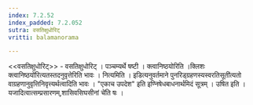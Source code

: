```yaml
---
index: 7.2.52
index_padded: 7.2.052
sutra: वसतिक्षुधोरिट्
vritti: balamanorama

---
```

<<वसतिक्षुधोरिट्>> - वसतिक्षुधोरिट् । पञ्चम्यर्थे षष्टी । क्त्वानिष्ठयोरिति ।क्लिशः क्त्वानिष्ठयो॑रित्यतस्तदनुवृत्तेरिति भावः । नित्यमिति । इडित्यनुवर्तमाने पुनरिड्ग्रहणस्यस्वरतिसूती॑त्यतो वाग्रहणानुवृत्तिनिवृत्त्यर्थत्वादिति भावः । "एकाच उपदेश" इति इण्निषेधबाधनार्थमिदं सूत्रम् । उषित इति । यजादित्वात्सम्प्रसारणम्,शासिवसिघसीनां चे॑ति षः । 